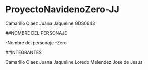 # ProyectoNavidenoZero-JJ
Camarillo Olaez Juana Jaqueline GDS0643

##NOMBRE DEL PERSONAJE

-Nombre del personaje -Zero

##INTEGRANTES

  Camarillo Olaez Juana Jaqueline
  Loredo Melendez Jose de Jesus
